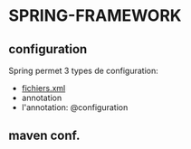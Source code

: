 # SPRING-FRAMEWORK


## configuration
Spring permet 3 types de configuration:
* [fichiers.xml](https://github.com/grouault/spring-tutorial/blob/master/spring-contexte/notes/configuration.xml.md)
* annotation
* l'annotation: @configuration

## maven conf.
